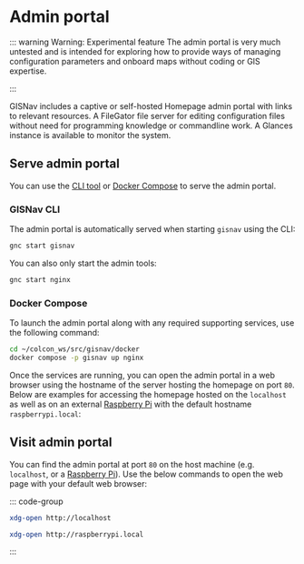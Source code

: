 # Admin portal

::: warning Warning: Experimental feature
The admin portal is very much untested and is intended for exploring how to provide ways of managing configuration parameters and onboard maps without coding or GIS expertise.

:::

GISNav includes a captive or self-hosted Homepage admin portal with links to relevant resources. A FileGator file server for editing configuration files without need for programming knowledge or commandline work. A Glances instance is available to monitor the system.


## Serve admin portal

You can use the [CLI tool](/gisnav-cli) or [Docker Compose](/deploy-with-docker-compose) to serve the admin portal.

### GISNav CLI

The admin portal is automatically served when starting `gisnav` using the CLI:

```bash
gnc start gisnav
```

You can also only start the admin tools:

```bash
gnc start nginx
```

### Docker Compose

To launch the admin portal along with any required supporting services, use the following command:

```bash
cd ~/colcon_ws/src/gisnav/docker
docker compose -p gisnav up nginx
```

Once the services are running, you can open the admin portal in a web browser using the hostname of the server hosting the homepage on port `80`. Below are examples for accessing the homepage hosted on the `localhost` as well as on an external [Raspberry Pi](/raspberry-pi-pixhawk) with the default hostname `raspberrypi.local`:


## Visit admin portal

You can find the admin portal at port `80` on the host machine (e.g. `localhost`, or a [Raspberry Pi](/raspberry-pi-pixhawk)). Use the below commands to open the web page with your default web browser:

::: code-group

```bash [localhost]
xdg-open http://localhost
```

```bash [raspberrypi.local]
xdg-open http://raspberrypi.local
```

:::
